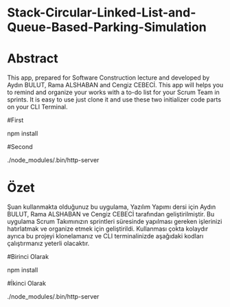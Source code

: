 # Stack-Circular-Linked-List-and-Queue-Based-Parking-Simulation

# Abstract 

This app, prepared for Software Construction lecture and developed by Aydın BULUT, Rama ALSHABAN and Cengiz CEBECİ. 
This app will helps you to remind and organize your works with a to-do list for your Scrum Team in sprints. 
It is easy to use just clone it and use these two initializer code parts on your CLI Terminal.

#First

npm install

#Second

./node_modules/.bin/http-server

# Özet
Şuan kullanmakta olduğunuz bu uygulama, Yazılım Yapımı dersi için Aydın BULUT, Rama ALSHABAN ve Cengiz CEBECİ tarafından geliştirilmiştir. 
Bu uygulama Scrum Takımınızın sprintleri süresinde yapılması gereken işlerinizi hatırlatmak ve organize etmek için geliştirildi.
Kullanması çokta kolaydır ayrıca bu projeyi klonelamanız ve CLI terminalinizde aşağıdaki kodları çalıştırmanız yeterli olacaktır. 

#Birinci Olarak

npm install

#İkinci Olarak

./node_modules/.bin/http-server
